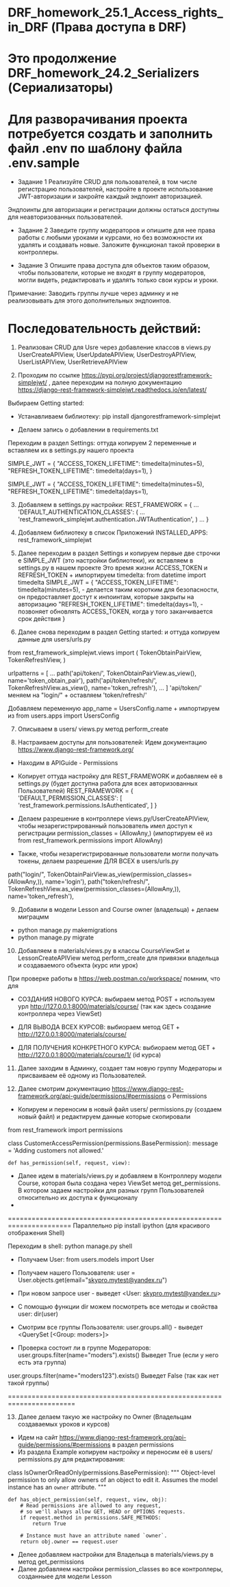# DRF_homework_25.1_Access_rights_in_DRF (Права доступа в DRF) 

# Это продолжение DRF_homework_24.2_Serializers (Сериализаторы)

# Для разворачивания проекта потребуется создать и заполнить файл .env  по шаблону файла .env.sample

* Задание 1
Реализуйте CRUD для пользователей, в том числе регистрацию пользователей,
настройте в проекте использование JWT-авторизации и закройте каждый эндпоинт авторизацией.

Эндпоинты для авторизации и регистрации должны остаться доступны для неавторизованных пользователей.

* Задание 2
Заведите группу модераторов и опишите для нее права работы с любыми уроками и курсами, но без возможности их удалять и создавать новые.
Заложите функционал такой проверки в контроллеры.

* Задание 3
Опишите права доступа для объектов таким образом, чтобы пользователи, которые не входят в группу модераторов, могли видеть,
редактировать и удалять только свои курсы и уроки.

Примечание:
Заводить группы лучше через админку и не реализовывать для этого дополнительных эндпоинтов.

# Последовательность действий:

1) Реализован CRUD для Usre  через добавление классов в views.py UserCreateAPIView, UserUpdateAPIView, 
UserDestroyAPIView, UserListAPIView, UserRetrieveAPIView

2) Проходим по ссылке https://pypi.org/project/djangorestframework-simplejwt/ , 
далее переходим на полную документацию https://django-rest-framework-simplejwt.readthedocs.io/en/latest/

Выбираем Getting started:

* Устанавливаем библиотеку: pip install djangorestframework-simplejwt

* Делаем запись о добавлении в requirements.txt

Переходим в раздел Settings: оттуда копируем 2 переменные и вставляем их в settings.py  нашего проекта

SIMPLE_JWT = {
    "ACCESS_TOKEN_LIFETIME": timedelta(minutes=5),
    "REFRESH_TOKEN_LIFETIME": timedelta(days=1),
}

SIMPLE_JWT = {
    "ACCESS_TOKEN_LIFETIME": timedelta(minutes=5),
    "REFRESH_TOKEN_LIFETIME": timedelta(days=1),

3) Добавляем в settings.py  настройки:
   REST_FRAMEWORK = {
    ...
    'DEFAULT_AUTHENTICATION_CLASSES': (
        ...
        'rest_framework_simplejwt.authentication.JWTAuthentication',
    )
    ...
}
4) Добавляем библиотеку в список Приложений INSTALLED_APPS: rest_framework_simplejwt 
5) Далее переходим в раздел Settings и копируем первые две строчки e SIMPLE_JWT (это настройки библиотеки), их вставляем в settings.py в нашем проекте
Это время жизни ACCESS_TOKEN и REFRESH_TOKEN + импортируем timedelta: from datetime import timedelta
SIMPLE_JWT = {
    "ACCESS_TOKEN_LIFETIME": timedelta(minutes=5), - делается таким коротким для безопасности, он предоставляет достут к инпоинтам, которые закрыты на авторизацию
    "REFRESH_TOKEN_LIFETIME": timedelta(days=1), - позвоняет обновлять ACCESS_TOKEN, когда у того заканчивается срок действия
}

6) Далее снова переходим в раздел Getting started: и оттуда копируем данные для users/urls.py

from rest_framework_simplejwt.views import (
    TokenObtainPairView,
    TokenRefreshView,
)

urlpatterns = [
    ...
    path('api/token/', TokenObtainPairView.as_view(), name='token_obtain_pair'),
    path('api/token/refresh/', TokenRefreshView.as_view(), name='token_refresh'),
    ...
]
'api/token/' меняем на "login/" + оставляем 'token/refresh/'

Добавляем переменную app_name = UsersConfig.name + импортируем из from users.apps import UsersConfig

7) Описываем в users/ views.py  метод perform_create

8) Настраиваем доступы для пользователей: Идем документацию https://www.django-rest-framework.org/
* Находим в APIGuide - Permissions
* Копирует оттуда настройку для REST_FRAMEWORK и добавляем её в settings.py 
(будет доступна работа для всех авторизованных Пользователей)
    REST_FRAMEWORK = {
    'DEFAULT_PERMISSION_CLASSES': [
        'rest_framework.permissions.IsAuthenticated',
    ]
}

* Делаем разрешение в контроллере views.py/UserCreateAPIView, чтобы незарегистрированный пользователь имел доступ к регистрации
    permission_classes = (AllowAny,) (импортируем её из from rest_framework.permissions import AllowAny)

* Также, чтобы незарегистрированные пользователи могли получать токены, делаем разрешение ДЛЯ ВСЕХ в users/urls.py

path("login/", TokenObtainPairView.as_view(permission_classes=(AllowAny,)), name='login'),
path("token/refresh/", TokenRefreshView.as_view(permission_classes=(AllowAny,)), name='token_refresh'),

9) Добавили в модели Lesson and Course owner (владельца) +  делаем миграцмм

* python manage.py makemigrations
* python manage.py migrate  

10) Добавляем в materials/views.py в классы CourseViewSet и LessonCreateAPIView метод perform_create 
для привязки владельца и создаваемого объекта (курс или урок)

При проверке работы в https://web.postman.co/workspace/ помним, что для 
* СОЗДАНИЯ НОВОГО КУРСА: 
выбираем метод POST + используем урл http://127.0.0.1:8000/materials/course/ (так как здесь создание контроллера через ViewSet)

* ДЛЯ ВЫВОДА ВСЕХ КУРСОВ:
выбиораем метод GET + http://127.0.0.1:8000/materials/course/

* ДЛЯ ПОЛУЧЕНИЯ КОНКРЕТНОГО КУРСА:
выбиораем метод GET + http://127.0.0.1:8000/materials/course/1/ (id курса)

11) Далее заходим в Админку, создает там новую группу Модераторы и присваиваем её одному из Пользователей.

12) Далее смотрим документацию https://www.django-rest-framework.org/api-guide/permissions/#permissions о Permissions
* Копируем и переносим в новый файл users/ permissions.py (создаем новый файл) и редактируем данные которые скопировали

from rest_framework import permissions

class CustomerAccessPermission(permissions.BasePermission):
    message = 'Adding customers not allowed.'

    def has_permission(self, request, view):

* Далее идем в materials/views.py  и добавляем в Контроллеру модели Course, которая была создана через ViewSet
метод get_permissions. В котором задаем настройки для разных групп Пользователей относительно их доступа к функционалу
* 
======================================================================
Параллельно  pip install ipython (для красивого отображения Shell)

Переходим в shell: python manage.py shell

* Получаем User: from users.models import User

* Получаем нашего Пользователя: user = User.objects.get(email="skypro.mytest@yandex.ru")

* При новом запросе user - выведет <User: skypro.mytest@yandex.ru>

* С помощью функции dir можем посмотреть все методы и свойства user: dir(user)

*  Смотрим все группы Пользователя: user.groups.all() - выведет  <QuerySet [<Group: moders>]>

* Проверка состоит ли в группе Модераторов: user.groups.filter(name="moders").exists()
Выведет True (если у него есть эта группа)

user.groups.filter(name="moders123").exists()
Выведет False (так как нет такой группы)

=======================================================================

13) Далее делаем такую же настройку по Owner (Владельцам создаваемых уроков и курсов)
 * Идем на сайт https://www.django-rest-framework.org/api-guide/permissions/#permissions в раздел permissions
 * Из раздела Example копируем настройку и переносим её в users/ permissions.py для редактирования:

class IsOwnerOrReadOnly(permissions.BasePermission):
    """
    Object-level permission to only allow owners of an object to edit it.
    Assumes the model instance has an `owner` attribute.
    """

    def has_object_permission(self, request, view, obj):
        # Read permissions are allowed to any request,
        # so we'll always allow GET, HEAD or OPTIONS requests.
        if request.method in permissions.SAFE_METHODS:
            return True

        # Instance must have an attribute named `owner`.
        return obj.owner == request.user

* Делее добавляем настройки для Владельца в materials/views.py в метод get_permissions 
* Далее добавляем настройки permission_classes во все контроллеры, созданныее для модели Lesson